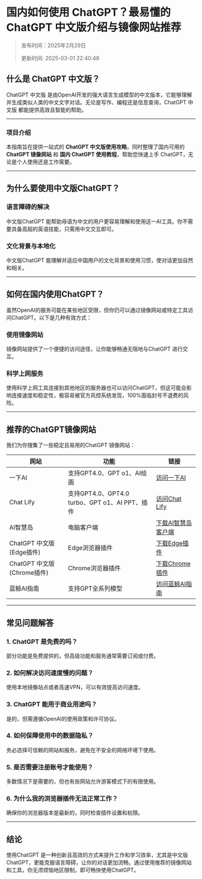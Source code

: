 # 国内如何使用 ChatGPT？最易懂的 ChatGPT 中文版介绍与镜像网站推荐
> 发布时间：2025年2月29日
> 
>更新时间: 2025-03-01 22:40:48
## **什么是 ChatGPT 中文版？**

ChatGPT 中文版 是由OpenAI开发的强大语言生成模型的中文版本，它能够理解并生成类似人类的中文文字对话。无论是写作、编程还是信息查询，ChatGPT 中文版 都能提供高效且智能的帮助。

---
### **项目介绍**
本指南旨在提供一站式的 **ChatGPT 中文版使用攻略**，同时整理了国内可用的 **ChatGPT 镜像网站** 和 **国内 ChatGPT 使用教程**，帮助您快速上手 ChatGPT，无论是个人使用还是工作需要。

---

## **为什么要使用中文版ChatGPT？**

### **语言障碍的解决**
中文版ChatGPT 能帮助母语为中文的用户更容易理解和使用这一AI工具。你不需要具备高超的英语技能，只需用中文交互即可。

### **文化背景与本地化**
中文版ChatGPT 能理解并适应中国用户的文化背景和使用习惯，使对话更加自然和相关。

---

## **如何在国内使用ChatGPT？**

虽然OpenAI的服务可能在某些地区受限，但你仍可以通过镜像网站或特定工具访问ChatGPT。以下是几种有效方式：

### **使用镜像网站**
镜像网站提供了一个便捷的访问途径，让你能够畅通无阻地与ChatGPT 进行交互。

### **科学上网服务**
使用科学上网工具连接到其他地区的服务器也可以访问ChatGPT，但这可能会影响连接速度和稳定性，极容易被官方风控系统发现，100%面临封号不退费的风险。

---

## **推荐的ChatGPT镜像网站**

我们为你搜集了一些稳定且易用的ChatGPT 镜像网站：

| 网站 | 功能 | 链接 |
| --- | --- | --- |
| 一下AI | 支持GPT4.0、GPT o1、AI绘画 | [访问一下AI](https://www.yixiaai.com) |
| Chat Lify | 支持GPT4.0、GPT4.0 turbo、GPT o1、AI PPT、插件 | [访问Chat Lify](https://chat.lify.vip) |
| AI智慧岛 | 电脑客户端 | [下载AI智慧岛客户端](https://chatknow.lify.vip/software/AI%E6%99%BA%E6%85%A7%E5%B2%9B_1.0.0_x64_zh-CN.msi) |
| ChatGPT 中文版 (Edge插件) | Edge浏览器插件 | [下载Edge插件](https://microsoftedge.microsoft.com/addons/detail/chatgpt%E4%B8%AD%E6%96%87%E7%89%88%EF%BC%88%E4%B8%AD%E6%96%87%E7%95%8C%E9%9D%A2%E3%80%81%E5%AF%B9%E8%AF%9D%E3%80%81%E5%86%99%E4%BD%9C%E3%80%81%E7%BB%98%E7%94%BB/lmlenkgcieicbnpobkhmpcgmamahahil) |
| ChatGPT 中文版 (Chrome插件) | Chrome浏览器插件 | [下载Chrome插件](https://chromewebstore.google.com/detail/chatgpt%E4%B8%AD%E6%96%87%E7%89%88%EF%BC%88ai-%E6%99%BA%E6%85%A7%E5%B2%9B%EF%BC%89/jffjfhngfgcglmjjpakgekefpegmhkll?hl=zh-CN&utm_source=ext_sidebar) |
| 蓝鲸AI指南 | 支持GPT全系列模型 | [访问蓝鲸AI指南](https://guide1.lanjing.ai) |

---

## **常见问题解答**

### **1. ChatGPT 是免费的吗？**
部分功能是免费提供的，但高级功能和服务通常需要订阅或付费。

### **2. 如何解决访问速度慢的问题？**
使用本地镜像站点或者高速VPN，可以有效提高访问速度。

### **3. ChatGPT 能用于商业用途吗？**
是的，但需遵循OpenAI的使用政策和许可协议。

### **4. 如何保障使用中的数据隐私？**
务必选择可信赖的网站和服务，避免在不安全的网络环境下使用。

### **5. 是否需要注册账号才能使用？**
多数情况下是需要的，但也有些网站允许游客模式下的有限使用。

### **6. 为什么我的浏览器插件无法正常工作？**
确保你的浏览器版本是最新的，同时检查插件设置和权限。

---

## **结论**

使用ChatGPT 是一种创新且高效的方式来提升工作和学习效率，尤其是中文版ChatGPT，更能克服语言障碍，让你的对话更加流畅。通过使用推荐的镜像网站和工具，你无须烦恼地区限制，即可畅快使用ChatGPT。
